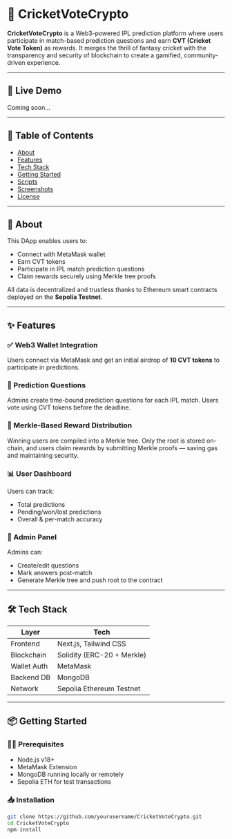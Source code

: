 # 🏏 CricketVoteCrypto

**CricketVoteCrypto** is a Web3-powered IPL prediction platform where users participate in match-based prediction questions and earn **CVT (Cricket Vote Token)** as rewards. It merges the thrill of fantasy cricket with the transparency and security of blockchain to create a gamified, community-driven experience.

---

## 🚀 Live Demo

Coming soon...

---

## 📜 Table of Contents

- [About](#about)
- [Features](#features)
- [Tech Stack](#tech-stack)
- [Getting Started](#getting-started)
- [Scripts](#scripts)
- [Screenshots](#screenshots)
- [License](#license)

---

## 📖 About

This DApp enables users to:

- Connect with MetaMask wallet
- Earn CVT tokens
- Participate in IPL match prediction questions
- Claim rewards securely using Merkle tree proofs

All data is decentralized and trustless thanks to Ethereum smart contracts deployed on the **Sepolia Testnet**.

---

## ✨ Features

### ✅ Web3 Wallet Integration

Users connect via MetaMask and get an initial airdrop of **10 CVT tokens** to participate in predictions.

### 🎯 Prediction Questions

Admins create time-bound prediction questions for each IPL match. Users vote using CVT tokens before the deadline.

### 🧾 Merkle-Based Reward Distribution

Winning users are compiled into a Merkle tree. Only the root is stored on-chain, and users claim rewards by submitting Merkle proofs — saving gas and maintaining security.

### 📊 User Dashboard

Users can track:

- Total predictions
- Pending/won/lost predictions
- Overall & per-match accuracy

### 🔐 Admin Panel

Admins can:

- Create/edit questions
- Mark answers post-match
- Generate Merkle tree and push root to the contract

---

## 🛠 Tech Stack

| Layer         | Tech                          |
|---------------|-------------------------------|
| Frontend      | Next.js, Tailwind CSS         |
| Blockchain    | Solidity (ERC-20 + Merkle)    |
| Wallet Auth   | MetaMask                      |
| Backend DB    | MongoDB                       |
| Network       | Sepolia Ethereum Testnet      |

---

## 📦 Getting Started

### 🧑‍💻 Prerequisites

- Node.js v18+
- MetaMask Extension
- MongoDB running locally or remotely
- Sepolia ETH for test transactions

### 📥 Installation

```bash
git clone https://github.com/yourusername/CricketVoteCrypto.git
cd CricketVoteCrypto
npm install
